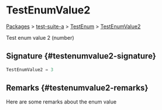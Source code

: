 # TestEnumValue2

[Packages](/) &gt; [test-suite-a](/test-suite-a/) &gt; [TestEnum](/test-suite-a/testenum-enum/) &gt; [TestEnumValue2](/test-suite-a/testenum-enum/testenumvalue2-enummember)

Test enum value 2 (number)

## Signature {#testenumvalue2-signature}

```typescript
TestEnumValue2 = 3
```

## Remarks {#testenumvalue2-remarks}

Here are some remarks about the enum value
